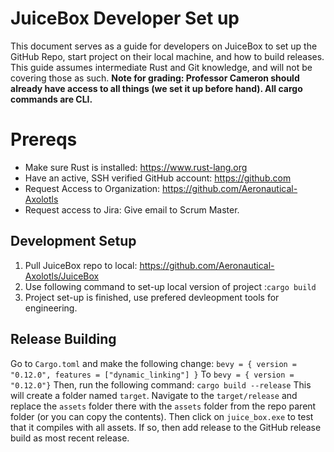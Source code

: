 # JuiceBox Developer Set up

This document serves as a guide for developers on JuiceBox to set up the GitHub Repo, start project on their local machine, and how to build releases. This guide assumes intermediate Rust and Git knowledge, and will not be covering those as such.
**Note for grading: Professor Cameron should already have access to all things (we set it up before hand). All cargo commands are CLI.**

# Prereqs

 - Make sure Rust is installed: https://www.rust-lang.org
 - Have an active, SSH verified GitHub account: https://github.com
 - Request Access to Organization: https://github.com/Aeronautical-Axolotls 
 - Request access to Jira: Give email to Scrum Master.

## Development Setup

 1. Pull JuiceBox repo to local: https://github.com/Aeronautical-Axolotls/JuiceBox
 2. Use following command to set-up local version of project :`cargo build`
 3. Project set-up is finished, use prefered devleopment tools for engineering.

## Release Building

 Go to `Cargo.toml` and make the following change: 
	 `bevy = { version = "0.12.0", features = ["dynamic_linking"] }`
	 To
    `bevy = { version = "0.12.0"}`
Then, run the following command: `cargo build --release`
This will create a folder named `target`. Navigate to the `target/release` and replace the `assets` folder there with the `assets` folder from the repo parent folder (or you can copy the contents). Then click on `juice_box.exe` to test that it compiles with all assets. If so, then add release to the GitHub release build as most recent release. 
 

